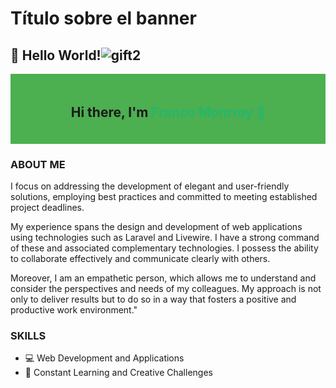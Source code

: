 # Título sobre el banner

## 👋 Hello World!![gift2](https://github.com/Drayer35/Drayer35/assets/85105872/50cb5d6d-cc58-4d29-a92d-789af1f9f8f9)

<div style="background-color: #4CAF50; padding: 20px;">
  <h2 align="center"> Hi there, I'm <span style="color: #25B76C;"> Franco Monrroy 🐺</span> </h2>
</div>

### ABOUT ME

I focus on addressing the development of elegant and user-friendly solutions, employing best practices and committed to meeting established project deadlines.

My experience spans the design and development of web applications using technologies such as Laravel and Livewire. I have a strong command of these and associated complementary technologies. I possess the ability to collaborate effectively and communicate clearly with others.

Moreover, I am an empathetic person, which allows me to understand and consider the perspectives and needs of my colleagues. My approach is not only to deliver results but to do so in a way that fosters a positive and productive work environment."

### SKILLS

- 💻 Web Development and Applications
- 🚀 Constant Learning and Creative Challenges

